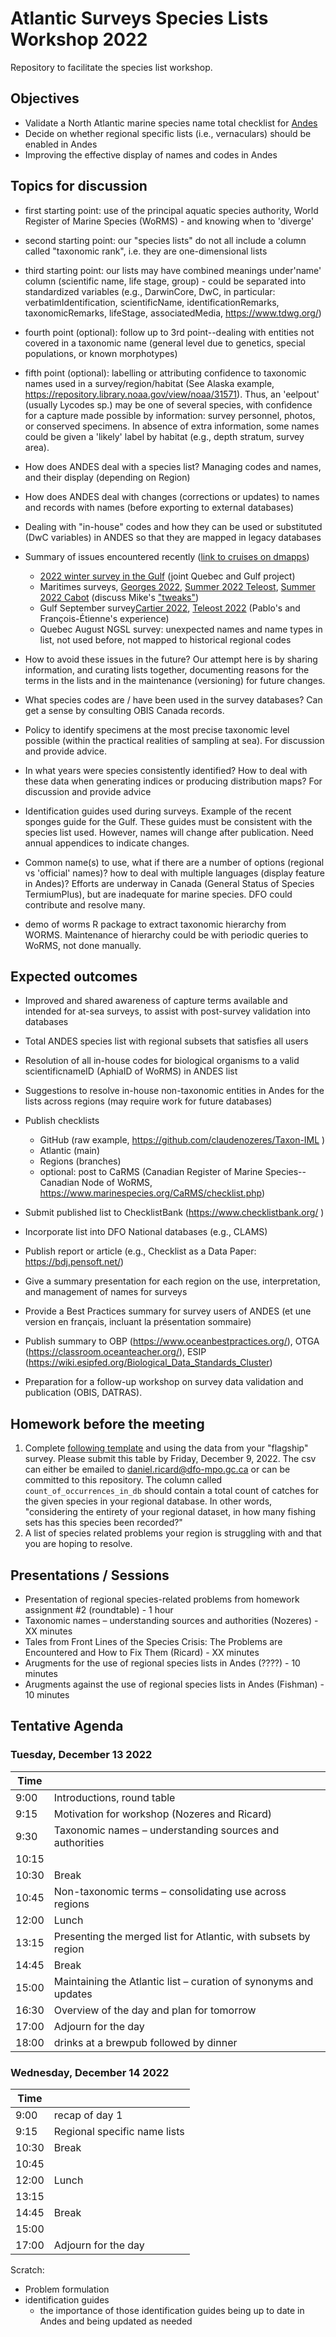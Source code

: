 # Atlantic Surveys Species Lists Workshop 2022

Repository to facilitate the species list workshop.

## Objectives

- Validate a North Atlantic marine species name total checklist for [Andes](https://github.com/dfo-gulf-science/andes/)
- Decide on whether regional specific lists (i.e., vernaculars) should be enabled in Andes
- Improving the effective display of names and codes in Andes

## Topics for discussion

- first starting point: use of the principal aquatic species authority, World Register of Marine Species (WoRMS) - and knowing when to 'diverge'

- second starting point: our "species lists" do not all include a column called "taxonomic rank", i.e. they are one-dimensional lists

- third starting point: our lists may have combined meanings under'name' column (scientific name, life stage, group) - could be separated into standardized variables (e.g., DarwinCore, DwC, in particular: verbatimIdentification, scientificName, identificationRemarks, taxonomicRemarks, lifeStage, associatedMedia, https://www.tdwg.org/)

- fourth point (optional): follow up to 3rd point--dealing with entities not covered in a taxonomic name (general level due to genetics, special populations, or known morphotypes)

- fifth point (optional): labelling or attributing confidence to taxonomic names used in a survey/region/habitat (See Alaska example, https://repository.library.noaa.gov/view/noaa/31571). Thus, an 'eelpout' (usually Lycodes sp.) may be one of several species, with confidence for a capture made possible by information: survey personnel, photos, or conserved specimens. In absence of extra information, some names could be given a 'likely' label by habitat (e.g., depth stratum, survey area).

- How does ANDES deal with a species list? Managing codes and names, and their display (depending on Region)

- How does ANDES deal with changes (corrections or updates) to names and records with names (before exporting to external databases)

- Dealing with "in-house" codes and how they can be used or substituted (DwC variables) in ANDES so that they are mapped in legacy databases

- Summary of issues encountered recently ([link to cruises on dmapps](http://dmapps/en/cruises/))
	- [2022 winter survey in the Gulf](http://dmapps/en/cruises/37/view/) (joint Quebec and Gulf project)
	- Maritimes surveys, [Georges 2022](http://dmapps/en/cruises/38/view/), [Summer 2022 Teleost](http://dmapps/en/cruises/43/view/), [Summer 2022 Cabot](http://dmapps/en/cruises/42/view/) (discuss Mike's ["tweaks"](https://github.com/PopulationEcologyDivision/andesmerge/blob/main/R/tweaks.R))
	- Gulf September survey[Cartier 2022](http://dmapps/en/cruises/48/view/), [Teleost 2022](http://dmapps/en/cruises/49/view/) (Pablo's and François-Étienne's experience)
	- Quebec August NGSL survey: unexpected names and name types in list, not used before, not mapped to historical regional codes

- How to avoid these issues in the future? Our attempt here is by sharing information, and curating lists together, documenting reasons for the terms in the lists and in the maintenance (versioning) for future changes.

- What species codes are / have been used in the survey databases? Can get a sense by consulting OBIS Canada records.

- Policy to identify specimens at the most precise taxonomic level possible (within the practical realities of sampling at sea). For discussion and provide advice.

- In what years were species consistently identified? How to deal with these data when generating indices or producing distribution maps? For discussion and provide advice

- Identification guides used during surveys. Example of the recent sponges guide for the Gulf. These guides must be consistent with the species list used. However, names will change after publication. Need annual appendices to indicate changes.

- Common name(s) to use, what if there are a number of options (regional vs 'official' names)? how to deal with multiple languages (display feature in Andes)? Efforts are underway in Canada (General Status of Species TermiumPlus), but are inadequate for marine species. DFO could contribute and resolve many.

- demo of worms R package to extract taxonomic hierarchy from WORMS. Maintenance of hierarchy could be with periodic queries to WoRMS, not done manually.


## Expected outcomes

- Improved and shared awareness of capture terms available and intended for at-sea surveys, to assist with post-survey validation into databases

- Total ANDES species list with regional subsets that satisfies all users 

- Resolution of all in-house codes for biological organisms to a valid scientificnameID (AphiaID of WoRMS) in ANDES list

- Suggestions to resolve in-house non-taxonomic entities in Andes for the lists across regions (may require work for future databases)

- Publish checklists
	- GitHub (raw example, https://github.com/claudenozeres/Taxon-IML )
	- Atlantic (main)
	- Regions (branches)
	- optional: post to CaRMS (Canadian Register of Marine Species--Canadian Node of WoRMS, https://www.marinespecies.org/CaRMS/checklist.php)
	

- Submit published list to ChecklistBank (https://www.checklistbank.org/ )

- Incorporate list into DFO National databases (e.g., CLAMS)

- Publish report or article (e.g., Checklist as a Data Paper: https://bdj.pensoft.net/)

- Give a summary presentation for each region on the use, interpretation, and management of names for surveys

- Provide a Best Practices summary for survey users of ANDES (et une version en français, incluant la présentation sommaire)

- Publish summary to OBP (https://www.oceanbestpractices.org/), OTGA (https://classroom.oceanteacher.org/), ESIP (https://wiki.esipfed.org/Biological_Data_Standards_Cluster)

- Preparation for a follow-up workshop on survey data validation and publication (OBIS, DATRAS).


## Homework before the meeting

1. Complete [following template](species_summary_template.csv) and using the data from your "flagship" survey. Please submit this table by Friday, December 9, 2022. 
The csv can either be emailed to [daniel.ricard@dfo-mpo.gc.ca](mailto://daniel.ricard@dfo-mpo.gc.ca) or can be committed to this repository. The column called 
`count_of_occurrences_in_db` should contain a total count of catches for the given species in your regional database. In other words, "considering the
entirety of your regional dataset, in how many fishing sets has this species been recorded?"  
2. A list of species related problems your region is struggling with and that you are hoping to resolve.


## Presentations / Sessions

- Presentation of regional species-related problems from homework assignment #2 (roundtable) - 1 hour  
- Taxonomic names – understanding sources and authorities (Nozeres) - XX minutes
- Tales from Front Lines of the Species Crisis: The Problems are Encountered and How to Fix Them (Ricard) - XX minutes
- Arugments for the use of regional species lists in Andes (????) - 10 minutes
- Arugments against the use of regional species lists in Andes (Fishman) - 10 minutes


## Tentative Agenda
### Tuesday, December 13 2022


| Time |                                                                  |
|  ---- |------------------------------------------------------------------|
| 9:00 | Introductions, round table                                       |
| 9:15 | Motivation for workshop (Nozeres and Ricard)                     |
| 9:30 | Taxonomic names – understanding sources and authorities          |
| 10:15 |                                                                  |
| 10:30 | Break                                                            |
| 10:45 | Non-taxonomic terms – consolidating use across regions           |
| 12:00 | Lunch                                                            |
| 13:15 | Presenting the merged list for Atlantic, with subsets by region  |
| 14:45 | Break                                                            |
| 15:00 | Maintaining the Atlantic list – curation of synonyms and updates |
| 16:30 | Overview of the day and plan for tomorrow                        |
| 17:00 | Adjourn for the day                                              |
| 18:00 | drinks at a brewpub followed by dinner


### Wednesday, December 14 2022
| Time |                              |
|  ---- |------------------------------|
| 9:00 | recap of day 1               |
| 9:15 | Regional specific name lists |
| 10:30 | Break                        |
| 10:45 |                              |
| 12:00 | Lunch                        |
| 13:15 |                              |
| 14:45 | Break                        |
| 15:00 |                              |
| 17:00 | Adjourn for the day          |



Scratch:
- Problem formulation
- identification guides
  - the importance of those identification guides being up to date in Andes and being updated as needed